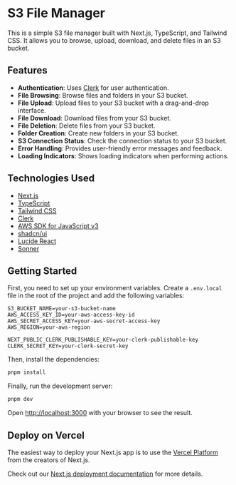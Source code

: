 # S3 File Manager

This is a simple S3 file manager built with Next.js, TypeScript, and Tailwind CSS. It allows you to browse, upload, download, and delete files in an S3 bucket.

## Features

*   **Authentication**: Uses [Clerk](https://clerk.com/) for user authentication.
*   **File Browsing**: Browse files and folders in your S3 bucket.
*   **File Upload**: Upload files to your S3 bucket with a drag-and-drop interface.
*   **File Download**: Download files from your S3 bucket.
*   **File Deletion**: Delete files from your S3 bucket.
*   **Folder Creation**: Create new folders in your S3 bucket.
*   **S3 Connection Status**: Check the connection status to your S3 bucket.
*   **Error Handling**: Provides user-friendly error messages and feedback.
*   **Loading Indicators**: Shows loading indicators when performing actions.

## Technologies Used

*   [Next.js](https://nextjs.org/)
*   [TypeScript](https://www.typescriptlang.org/)
*   [Tailwind CSS](https://tailwindcss.com/)
*   [Clerk](https://clerk.com/)
*   [AWS SDK for JavaScript v3](https://aws.amazon.com/sdk-for-javascript/)
*   [shadcn/ui](https://ui.shadcn.com/)
*   [Lucide React](https://lucide.dev/guide/packages/lucide-react)
*   [Sonner](https://sonner.emilkowal.ski/)

## Getting Started

First, you need to set up your environment variables. Create a `.env.local` file in the root of the project and add the following variables:

```
S3_BUCKET_NAME=your-s3-bucket-name
AWS_ACCESS_KEY_ID=your-aws-access-key-id
AWS_SECRET_ACCESS_KEY=your-aws-secret-access-key
AWS_REGION=your-aws-region

NEXT_PUBLIC_CLERK_PUBLISHABLE_KEY=your-clerk-publishable-key
CLERK_SECRET_KEY=your-clerk-secret-key
```

Then, install the dependencies:

```bash
pnpm install
```

Finally, run the development server:

```bash
pnpm dev
```

Open [http://localhost:3000](http://localhost:3000) with your browser to see the result.

## Deploy on Vercel

The easiest way to deploy your Next.js app is to use the [Vercel Platform](https://vercel.com/new?utm_medium=default-template&filter=next.js&utm_source=create-next-app&utm_campaign=create-next-app-readme) from the creators of Next.js.

Check out our [Next.js deployment documentation](https://nextjs.org/docs/app/building-your-application/deploying) for more details.